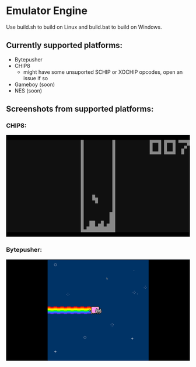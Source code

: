 # Emulator Engine

Use build.sh to build on Linux and build.bat to build on Windows.

## Currently supported platforms:
- Bytepusher
- CHIP8 
    - might have some unsuported SCHIP or XOCHIP opcodes, open an issue if so
- Gameboy (soon)
- NES (soon)

## Screenshots from supported platforms:

### CHIP8:

![CHIP8 Tetris](https://raw.githubusercontent.com/bustatu/EmulatorEngine/main/github-images/chip8-tetris.png?raw=true)

### Bytepusher:

![Bytepusher Nyan Cat](https://raw.githubusercontent.com/bustatu/EmulatorEngine/main/github-images/bp-nyan.png?raw=true)
